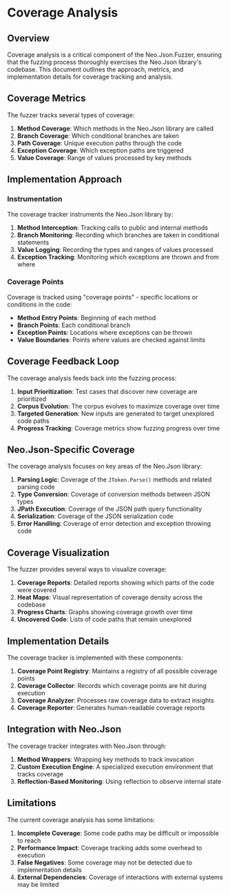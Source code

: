 # Coverage Analysis

## Overview

Coverage analysis is a critical component of the Neo.Json.Fuzzer, ensuring that the fuzzing process thoroughly exercises the Neo.Json library's codebase. This document outlines the approach, metrics, and implementation details for coverage tracking and analysis.

## Coverage Metrics

The fuzzer tracks several types of coverage:

1. **Method Coverage**: Which methods in the Neo.Json library are called
2. **Branch Coverage**: Which conditional branches are taken
3. **Path Coverage**: Unique execution paths through the code
4. **Exception Coverage**: Which exception paths are triggered
5. **Value Coverage**: Range of values processed by key methods

## Implementation Approach

### Instrumentation

The coverage tracker instruments the Neo.Json library by:

1. **Method Interception**: Tracking calls to public and internal methods
2. **Branch Monitoring**: Recording which branches are taken in conditional statements
3. **Value Logging**: Recording the types and ranges of values processed
4. **Exception Tracking**: Monitoring which exceptions are thrown and from where

### Coverage Points

Coverage is tracked using "coverage points" - specific locations or conditions in the code:

- **Method Entry Points**: Beginning of each method
- **Branch Points**: Each conditional branch
- **Exception Points**: Locations where exceptions can be thrown
- **Value Boundaries**: Points where values are checked against limits

## Coverage Feedback Loop

The coverage analysis feeds back into the fuzzing process:

1. **Input Prioritization**: Test cases that discover new coverage are prioritized
2. **Corpus Evolution**: The corpus evolves to maximize coverage over time
3. **Targeted Generation**: New inputs are generated to target unexplored code paths
4. **Progress Tracking**: Coverage metrics show fuzzing progress over time

## Neo.Json-Specific Coverage

The coverage analysis focuses on key areas of the Neo.Json library:

1. **Parsing Logic**: Coverage of the `JToken.Parse()` methods and related parsing code
2. **Type Conversion**: Coverage of conversion methods between JSON types
3. **JPath Execution**: Coverage of the JSON path query functionality
4. **Serialization**: Coverage of the JSON serialization code
5. **Error Handling**: Coverage of error detection and exception throwing code

## Coverage Visualization

The fuzzer provides several ways to visualize coverage:

1. **Coverage Reports**: Detailed reports showing which parts of the code were covered
2. **Heat Maps**: Visual representation of coverage density across the codebase
3. **Progress Charts**: Graphs showing coverage growth over time
4. **Uncovered Code**: Lists of code paths that remain unexplored

## Implementation Details

The coverage tracker is implemented with these components:

1. **Coverage Point Registry**: Maintains a registry of all possible coverage points
2. **Coverage Collector**: Records which coverage points are hit during execution
3. **Coverage Analyzer**: Processes raw coverage data to extract insights
4. **Coverage Reporter**: Generates human-readable coverage reports

## Integration with Neo.Json

The coverage tracker integrates with Neo.Json through:

1. **Method Wrappers**: Wrapping key methods to track invocation
2. **Custom Execution Engine**: A specialized execution environment that tracks coverage
3. **Reflection-Based Monitoring**: Using reflection to observe internal state

## Limitations

The current coverage analysis has some limitations:

1. **Incomplete Coverage**: Some code paths may be difficult or impossible to reach
2. **Performance Impact**: Coverage tracking adds some overhead to execution
3. **False Negatives**: Some coverage may not be detected due to implementation details
4. **External Dependencies**: Coverage of interactions with external systems may be limited
